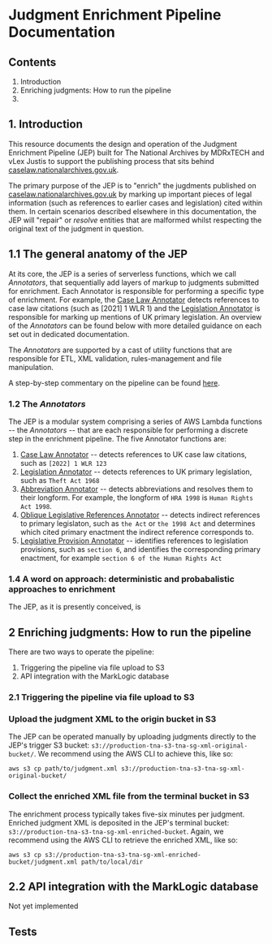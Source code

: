 # Judgment Enrichment Pipeline Documentation

## Contents

1. Introduction
2. Enriching judgments: How to run the pipeline
3. 


## 1. Introduction

This resource documents the design and operation of the Judgment Enrichment Pipeline (JEP) built for The National Archives by MDRxTECH and vLex Justis to support the publishing process that sits behind [caselaw.nationalarchives.gov.uk](caselaw.nationalarchives.gov.uk).

The primary purpose of the JEP is to "enrich" the jugdments published on [caselaw.nationalarchives.gov.uk](caselaw.nationalarchives.gov.uk) by marking up important pieces of legal information (such as references to earlier cases and legislation) cited within them. In certain scenarios described elsewhere in this documentation, the JEP will "repair" or *resolve* entities that are malformed whilst respecting the original text of the judgment in question.   

## 1.1 The general anatomy of the JEP

At its core, the JEP is a series of serverless functions, which we call *Annotators*, that sequentially add layers of markup to judgments submitted for enrichment. Each Annotator is responsible for performing a specific type of enrichment. For example, the [Case Law Annotator](caselaw/case-law-annotator.md) detects references to case law citations (such as [2021] 1 WLR 1) and the [Legislation Annotator](legislation/legislation-annotator.md) is responsible for marking up mentions of UK primary legislation. An overview of the *Annotators* can be found below with more detailed guidance on each set out in dedicated documentation. 

The *Annotators* are supported by a cast of utility functions that are responsible for ETL, XML validation, rules-management and file manipulation. 

A step-by-step commentary on the pipeline can be found [here](pipeline-walkthrough.md).

### 1.2 The *Annotators*

The JEP is a modular system comprising a series of AWS Lambda functions -- the *Annotators* -- that are each responsible for performing a discrete step in the enrichment pipeline. The five Annotator functions are:

1. [Case Law Annotator](caselaw/case-law-annotator.md) -- detects references to UK case law citations, such as `[2022] 1 WLR 123` 
2. [Legislation Annotator](legislation/legislation-annotator.md) -- detects references to UK primary legislation, such as `Theft Act 1968`
3. [Abbreviation Annotator](abbreviation-annotator.md) -- detects abbreviations and resolves them to their longform. For example, the longform of `HRA 1998` is `Human Rights Act 1998`.
4. [Oblique Legislative References Annotator](legislation/oblique-references.md) -- detects indirect references to primary legislaton, such as `the Act` or `the 1998 Act` and determines which cited primary enactment the indirect reference corresponds to.
5. [Legislative Provision Annotator](legislation/legislative-provision-annotator.md) -- identifies references to legislation provisions, such as `section 6`, and identifies the corresponding primary enactment, for example `section 6 of the Human Rights Act`


### 1.4 A word on approach: deterministic and probabalistic approaches to enrichment

The JEP, as it is presently conceived, is 


## 2 Enriching judgments: How to run the pipeline

There are two ways to operate the pipeline:

1. Triggering the pipeline via file upload to S3
2. API integration with the MarkLogic database

### 2.1 Triggering the pipeline via file upload to S3

### Upload the judgment XML to the origin bucket in S3

The JEP can be operated manually by uploading judgments directly to the JEP's trigger S3 bucket: `s3://production-tna-s3-tna-sg-xml-original-bucket/`. We recommend using the AWS CLI to achieve this, like so:

`aws s3 cp path/to/judgment.xml s3://production-tna-s3-tna-sg-xml-original-bucket/`

### Collect the enriched XML file from the terminal bucket in S3

The enrichment process typically takes five-six minutes per judgment. Enriched judgment XML is deposited in the JEP's terminal bucket: `s3://production-tna-s3-tna-sg-xml-enriched-bucket`. Again, we recommend using the AWS CLI to retrieve the enriched XML, like so:

`aws s3 cp s3://production-tna-s3-tna-sg-xml-enriched-bucket/judgment.xml path/to/local/dir`

## 2.2 API integration with the MarkLogic database

Not yet implemented

## Tests
